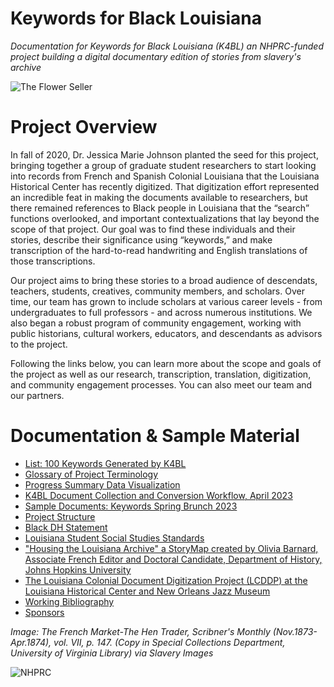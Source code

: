 # Keywords for Black Louisiana 
_Documentation for Keywords for Black Louisiana (K4BL) an NHPRC-funded project building a digital documentary edition of stories from slavery's archive_ 

![The Flower Seller](https://lxcprojects.github.io/keywords/assets/figures/poultry+vendor.png)

# Project Overview

In fall of 2020, Dr. Jessica Marie Johnson planted the seed for this project, bringing together a group of graduate student researchers to start looking into records from French and Spanish Colonial Louisiana that the Louisiana Historical Center has recently digitized. That digitization effort represented an incredible feat in making the documents available to researchers, but there remained references to Black people in Louisiana that the “search” functions overlooked, and important contextualizations that lay beyond the scope of that project. Our goal was to find these individuals and their stories, describe their significance using “keywords,” and make transcription of the hard-to-read handwriting and English translations of those transcriptions.

Our project aims to bring these stories to a broad audience of descendats, teachers, students, creatives, community members, and scholars. Over time, our team has grown to include scholars at various career levels - from undergraduates to full professors - and across numerous institutions. We also began a robust program of community engagement, working with public historians, cultural workers, educators, and descendants as advisors to the project.

Following the links below, you can learn more about the scope and goals of the project as well as our research, transcription, translation, digitization, and community engagement processes. You can also meet our team and our partners. 

# Documentation & Sample Material

* [List: 100 Keywords Generated by K4BL](https://github.com/lxcprojects/kinshiplonging/blob/main/docs/100keywords.md)
* [Glossary of Project Terminology](https://github.com/lxcprojects/k4bl/blob/main/docs/glossary.md)
* [Progress Summary Data Visualization](https://github.com/lxcprojects/k4bl/blob/main/docs/k4blprogress.md)
* [K4BL Document Collection and Conversion Workflow, April 2023](https://github.com/lxcprojects/k4bl/blob/main/docs/k4blworkflow.md)
* [Sample Documents: Keywords Spring Brunch 2023](https://docs.google.com/document/d/1ipLynUzfU3NnlSGts4SyunmYOoJDh4EDtOQTWgvTyws/edit#heading=h.6x5n61tgzdpk)
* [Project Structure](https://github.com/lxcprojects/k4bl/blob/main/docs/projectstructure.md)
* [Black DH Statement](https://github.com/lxcprojects/kinshiplonging/blob/main/docs/k4blBlackDHstatement.md)
* [Louisiana Student Social Studies Standards](https://www.louisianabelieves.com/docs/default-source/academic-curriculum/2022-k-12-louisiana-student-standards-for-social-studies.pdf?sfvrsn=df396518_4)
* ["Housing the Louisiana Archive" a StoryMap created by Olivia Barnard, Associate French Editor and Doctoral Candidate, Department of History, Johns Hopkins University](https://storymaps.arcgis.com/stories/6bb1128e4df547479c55291ada8ea5f0)
* [The Louisiana Colonial Document Digitization Project (LCDDP) at the Louisiana Historical Center and New Orleans Jazz Museum](http://lacolonialdocs.org/)
* [Working Bibliography](https://github.com/lxcprojects/kinshiplonging/blob/main/docs/bibliography.md)
* [Sponsors](https://github.com/lxcprojects/k4bl/blob/main/docs/sponsors.md)  

_Image: The French Market-The Hen Trader, Scribner's Monthly (Nov.1873-Apr.1874), vol. VII, p. 147. (Copy in Special Collections Department, University of Virginia Library) via Slavery Images_

![NHPRC](http://lxcprojects.org/k4bl/images/nhprc-logo%202.png)

